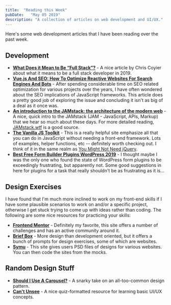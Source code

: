```yaml
---
title:  "Reading this Week"
pubDate:   "May 05 2019"
description: "A collection of articles on web development and UI/UX."
---
```


Here's some web development articles that I have been reading over the past week.

## Development 

- **[What Does it Mean to Be “Full Stack”?](https://css-tricks.com/what-does-it-mean-to-be-full-stack/)** - A nice article by Chris Coyier about what it means to be a full stack developer in 2019. 
- **[Vue.js And SEO: How To Optimize Reactive Websites For Search Engines And Bots](https://www.smashingmagazine.com/2019/05/vue-js-seo-reactive-websites-search-engines-bots/)** - After spending considerable time on SEO related optimization for various projects over the years, I have often wondered about the SEO implications of JavaScript frameworks. This article does a pretty good job of exploring the issue and concluding it isn't as big of a deal as it once was. 
- **[An introduction to the JAMstack: the architecture of the modern web](https://www.freecodecamp.org/news/an-introduction-to-the-jamstack-the-architecture-of-the-modern-web-c4a0d128d9ca/)** - A nice, quick intro to the JAMstack (JAM - JavaScript, APIs, Markup) that we hear so much about these days. For more detailed reading, [JAMstack.wtf](https://jamstack.wtf/) is a good source.
- **[The Vanilla JS Toolkit](https://vanillajstoolkit.com/)** - This is a really helpful site emphasize all that you can do in JavaScript without needing a front-end framework. Lots of examples, helper functions, etc -- definitely worth checking out. I think of it in the same realm as [You Might Not Need jQuery](http://youmightnotneedjquery.com/). 
- **[Best Free Form Builder Plugins WordPress 2019](https://premium.wpmudev.org/blog/best-free-form-plugin-wordpress/)** - I thought maybe I was the only one who found the state of WordPress form plugins to be exceedingly frustrating, but apparently not. Some good suggestions in here for plugins for a task that really shouldn't be as frustrating as it is...


## Design Exercises 

I have found that I'm much more inclined to work on my front-end skills if I have some plausible scenarios to work on and/or a specific project, otherwise I get stuck trying to come up with ideas rather than coding. The following are some nice resources for practicing your skills:

- **[Frontend Mentor](https://www.frontendmentor.io/)** - Definitely my favorite, this site offers a number of challenges and has an active community around it. 
- **[Brief Box](https://briefbox.me/briefs/)** - More design than development oriented, but it offers a bunch of prompts for design exercises, some of which are websites. 
- **[Symu](https://symu.co/freebies/)** - This site gives users PSD files of designs for various websites. You can then code the sites from the mocks.

## Random Design Stuff

- **[Should I Use A Carousel?](http://shouldiuseacarousel.com/)** - A snarky take on an all-too-common design pattern.
- **[Can't Unsee](https://cantunsee.space/)** - A nice quiz-formatted resource for learning basic UI/UX concepts.